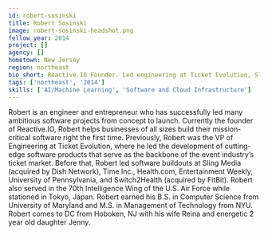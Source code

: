 ```yaml
---
id: robert-sosinski
title: Robert Sosinski
image: robert-sosinski-headshot.png
fellow_year: 2014
project: []
agency: []
hometown: New Jersey
region: northeast
bio_short: Reactive.IO Founder. Led engineering at Ticket Evolution, Sling Media and Time Inc. Cryptographer at US Air Force. MS at NYU and BS at UMD.
tags: ['northeast', '2014']
skills: ['AI/Machine Learning', 'Software and Cloud Infrastructure']
---
```


Robert is an engineer and entrepreneur who has successfully led many ambitious software projects from concept to launch. Currently the founder of Reactive.IO, Robert helps businesses of all sizes build their mission-critical software right the first time. Previously, Robert was the VP of Engineering at Ticket Evolution, where he led the development of cutting-edge software products that serve as the backbone of the event industry’s ticket market. Before that, Robert led software buildouts at Sling Media (acquired by Dish Network), Time Inc., Health.com, Entertainment Weekly, University of Pennsylvania, and Switch2Health (acquired by FitBit). Robert also served in the 70th Intelligence Wing of the U.S. Air Force while stationed in Tokyo, Japan. Robert earned his B.S. in Computer Science from University of Maryland and M.S. in Management of Technology from NYU. Robert comes to DC from Hoboken, NJ with his wife Reina and energetic 2 year old daughter Jenny.
